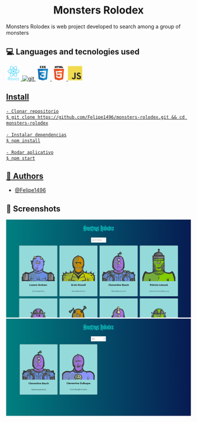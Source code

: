 <h1 align="center"> Monsters Rolodex </h1>
<p> Monsters Rolodex is web project developed to search among a group of monsters <p>
  
<h2> 💻 Languages and tecnologies used </h2>

<p align="left"> <a href="https://www.w3schools.com/css/" target="_blank"> 
  
  <img src="https://raw.githubusercontent.com/devicons/devicon/master/icons/react/react-original-wordmark.svg" alt="react" width="40" height="40"/> </a> <a href="https://git-scm.com/" target="_blank"> <img src="https://www.vectorlogo.zone/logos/git-scm/git-scm-icon.svg" alt="git" width="40" height="40"/> <img src="https://raw.githubusercontent.com/devicons/devicon/master/icons/css3/css3-original-wordmark.svg" alt="css3" width="40" height="40"/> </a> <a href="https://www.w3.org/html/" target="_blank"> <img src="https://raw.githubusercontent.com/devicons/devicon/master/icons/html5/html5-original-wordmark.svg" alt="html5" width="40" height="40"/> </a> <a href="https://developer.mozilla.org/en-US/docs/Web/JavaScript" target="_blank"> <img src="https://raw.githubusercontent.com/devicons/devicon/master/icons/javascript/javascript-original.svg" alt="javascript" width="40" height="40"/> </a>  <a href="https://reactjs.org/" target="_blank">  </p>
  
<h2> Install </h2>

    - Clonar repositorio
    $ git clone https://github.com/Felipe1496/monsters-rolodex.git && cd monsters-rolodex

    - Instalar dependencias
    $ npm install

    - Rodar aplicativo
    $ npm start
    
<h2> 🥳 Authors </h2>

+ [@Felipe1496](https://github.com/Felipe1496)

<h2> 📸 Screenshots </h2>

<img src="assets/monsters_rolodex_page.png" alt="Home Page">

<img src="assets/searching_monster.png" alt="Searching Monster">
